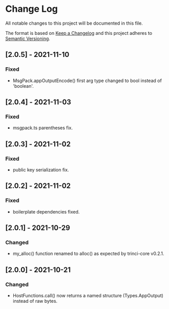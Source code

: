
# Change Log
All notable changes to this project will be documented in this file.
 
The format is based on [Keep a Changelog](http://keepachangelog.com/)
and this project adheres to [Semantic Versioning](http://semver.org/).

## [2.0.5] - 2021-11-10
 
### Fixed

- MsgPack.appOutputEncode() first arg type changed to bool instead of 'boolean'.

## [2.0.4] - 2021-11-03
 
### Fixed

- msgpack.ts parentheses fix.


## [2.0.3] - 2021-11-02
 
### Fixed

- public key serialization fix.

## [2.0.2] - 2021-11-02
 
### Fixed

- boilerplate dependencies fixed.

## [2.0.1] - 2021-10-29
 
### Changed

- my_alloc() function renamed to alloc() as expected by trinci-core v0.2.1.

## [2.0.0] - 2021-10-21

### Changed

- HostFunctions.call() now returns a named structure (Types.AppOutput) instead of raw bytes.